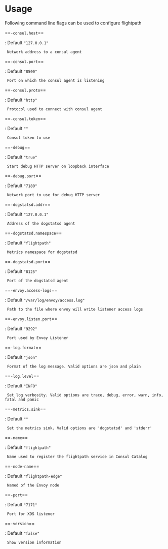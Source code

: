 # Usage

Following command line flags can be used to configure flightpath

==`-consul.host`==

:    Default `"127.0.0.1"`

     Network address to a consul agent

==`-consul.port`==

:    Default `"8500"`

     Port on which the consul agent is listening

==`-consul.proto`==

:    Default `"http"`

     Protocol used to connect with consul agent

==`-consul.token`==

:    Default `""`

     Consul token to use

==`-debug`==

:    Default `"true"`

     Start debug HTTP server on loopback interface

==`-debug.port`==

:    Default `"7180"`

     Network port to use for debug HTTP server

==`-dogstatsd.addr`==

:    Default `"127.0.0.1"`

     Address of the dogstatsd agent

==`-dogstatsd.namespace`==

:    Default `"flightpath"`

     Metrics namespace for dogstatsd

==`-dogstatsd.port`==

:    Default `"8125"`

     Port of the dogstatsd agent

==`-envoy.access-logs`==

:    Default `"/var/log/envoy/access.log"`

     Path to the file where envoy will write listener access logs

==`-envoy.listen.port`==

:    Default `"9292"`

     Port used by Envoy Listener

==`-log.format`==

:    Default `"json"`

     Format of the log message. Valid options are json and plain

==`-log.level`==

:    Default `"INFO"`

     Set log verbosity. Valid options are trace, debug, error, warn, info, fatal and panic

==`-metrics.sink`==

:    Default `""`

     Set the metrics sink. Valid options are 'dogstatsd' and 'stderr'

==`-name`==

:    Default `"flightpath"`

     Name used to register the flightpath service in Consul Catalog

==`-node-name`==

:    Default `"flightpath-edge"`

     Named of the Envoy node

==`-port`==

:    Default `"7171"`

     Port for XDS listener

==`-version`==

:    Default `"false"`

     Show version information


